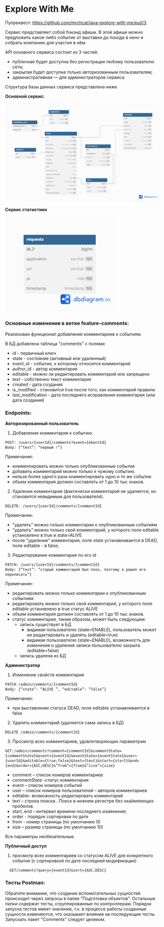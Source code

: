 # Explore With Me
Пулреквест:  https://github.com/mrchcat/java-explore-with-me/pull/3

Сервис представляет собой бэкэнд афиши. В этой афише можно предложить какое-либо событие от выставки до похода в кино и собрать компанию для участия в нём.

API основного сервиса состоит из 3 частей:
* публичная будет доступна без регистрации любому пользователю сети;
* закрытая будет доступна только авторизованным пользователям;
* административная — для администраторов сервиса.

Структура базы данных сервиса представлена ниже

**Основной сервис:**

![main service schema](/ewm-service/src/main/resources/schema.png)

**Сервис статистики**

![stat service schema](/statistics/service/src/main/resources/schema.png)

### Основные изменения в ветке feature-comments:
Реализован функционал добавления комментариев к событиям. 

В БД добавлена таблица "comments" c полями:
*  id - первичный ключ
*  state - состояние (активный или удаленный)
*  event_id - событие, к которому относится комментарий
*  author_id - автор комментария 
*  editable - можно ли редактировать комментарий или запрещено
*  text - собственно текст комментария
*  created - дата создания
*  is_modified - становится true после того, как комментарий правили
*  last_modification - дата последнего исправления комментария (или дата создания)

### Endpoints:

**Авторизированный пользователь**

  1) Добавление комментария к событию.

    POST: /users/{userId}/comments?event={ebentId}
    Body: {“text”: “первый !”}
Примечание: 
*	комментировать можно только опубликованные события
*	добавить комментарий можно только  к чужому событию.
*   нельзя более одного раза комментировать одно и то же событие
*	объем комментария должен составлять от 1 до 10 тыс знаков.

  2) Удаление комментария (фактически комментарий не удаляется, но становится невидимым для пользователя).

    DELETE: /users/{userId}/comments/{commentId}
        
Примечание:
*	"удалять" можно только комментарии к опубликованным событиям
*	"удалить" можно только свой комментарий, у которого поле editable установлено в true и state=ALIVE
*    после "удаление" комментария, поле state устанавливается в DEAD, поле editable - в false;

  3) Редактирование комментария по его id
      
    PATCH: /users/{userId}/comments/{commentId} 
    Body: {“text”: “старый комментарий был плох, поэтому я решил его переписать”}

Примечание:
*	редактировать можно только комментарии к опубликованным событиям
*	редактировать можно только свой комментарий, у которого поле editable установлено в true статус ALIVE
*	объем комментария должен составлять от 1 до 10 тыс знаков.
*   статус комментария, таким образом, может быть следующим:
    * запись существует в БД
       * видимая пользователю (state=ENABLE), пользователь может ее редактировать и удалять (editable=true)
       * видимая пользователю (state=ENABLE), возможность для изменения и удаления записи пользователю закрыта (editable=false) 
    * запись удалена из БД  


**Администратор**

  1) Изменение свойств комментария

    PATCH /admin/comments/{commentId}
    Body: {“state”: “ALIVE ”, “editable”: “false”}

  Примечание:
   * при выставлении статуса DEAD, поле editable устанавливается в false

  2) Удалить комментарий (удаляется сама запись в БД)

    DELETE /admin/comments/{commentId}

  3) Просмотр всех комментариев, удовлетворяющих параметрам

    GET:/admin/comments?comment={commentId}&commentState={commentState}&event={eventId}&eventState={eventState}&user={userId}&editable={true;false}&text={text}&start={start}&end={end}&order={ASC;DESC}&”from”={from}&”size”={size}
   *	comment – список номеров комментариев
   *	commentState -статус комментария
   *	event – список номеров событий
   *	user – список номеров пользователей – авторов комментариев
   *	editable- возможность редактировать комментарий
   *	text – строка поиска . Поиск в нижнем регистре без окаймляющих пробелов.
   *	start, end – интервал времени последнего изменения;
   *	order   - порядок сортировки по дате
   *	from  - номер страницы (по умолчанию 0)
   *	size – размер страницы (по умолчанию 10)
   
   Все параметры необязательные.

**Публичный доступ**

  1)	просмотр всех комментариев со статусом ALIVE для конкретного события (с сортировкой по дате последней модификации)
 
      GET/comments?query={eventId}&sort={ASC,DESC}

### Тесты Postman:
Обратите внимание, что создание вспомогательных сущностей происходит через запросы в папке "Подготовка объектов". 
Остальные папки содержат тесты, сгруппированные по контроллерам.
Порядок запуска тестов имеет значение, т.к. в процессе работы созданные сущности изменяются, что оказывает влияние на последующие тесты. 
Запускать пакет "Comments" следует целиком.  